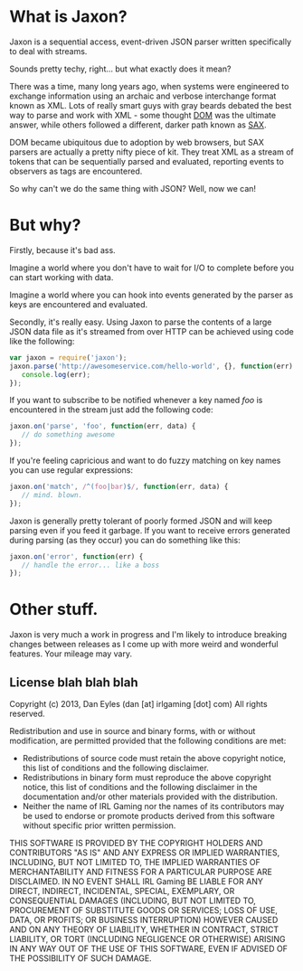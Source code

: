 # What is Jaxon?

Jaxon is a sequential access, event-driven JSON parser written specifically to deal
with streams.

Sounds pretty techy, right... but what exactly does it mean? 

There was a time, many long years ago, when systems were engineered to exchange
information using an archaic and verbose interchange format known as XML. Lots of
really smart guys with gray beards debated the best way to parse and work with
XML - some thought [DOM](https://en.wikipedia.org/wiki/Document_Object_Model  "DOM") 
was the ultimate answer, while others followed a different, darker path known as 
[SAX](https://en.wikipedia.org/wiki/Simple_API_for_XML "SAX").

DOM became ubiquitous due to adoption by web browsers, but SAX parsers are actually 
a pretty nifty piece of kit. They treat XML as a stream of tokens that can be sequentially 
parsed and evaluated, reporting events to observers as tags are encountered.

So why can't we do the same thing with JSON? Well, now we can!

# But why?

Firstly, because it's bad ass. 

Imagine a world where you don't have to wait for I/O to complete before you can start
working with data.

Imagine a world where you can hook into events generated by the parser as keys are 
encountered and evaluated. 

Secondly, it's really easy. Using Jaxon to parse the contents of a large JSON data file
as it's streamed from over HTTP can be achieved using code like the following:

```javascript
var jaxon = require('jaxon');
jaxon.parse('http://awesomeservice.com/hello-world', {}, function(err) {
   console.log(err);
});
```

If you want to subscribe to be notified whenever a key named *foo* is encountered in
the stream just add the following code:

```javascript
jaxon.on('parse', 'foo', function(err, data) {
   // do something awesome
});
```

If you're feeling capricious and want to do fuzzy matching on key names you can use
regular expressions: 

```javascript
jaxon.on('match', /^(foo|bar)$/, function(err, data) {
   // mind. blown.
});
```

Jaxon is generally pretty tolerant of poorly formed JSON and will keep parsing even if you
feed it garbage. If you want to receive errors generated during parsing (as they occur) 
you can do something like this:

```javascript
jaxon.on('error', function(err) {
   // handle the error... like a boss
});
```

# Other stuff.

Jaxon is very much a work in progress and I'm likely to introduce breaking changes
between releases as I come up with more weird and wonderful features. Your mileage
may vary.

## License blah blah blah

Copyright (c) 2013, Dan Eyles (dan [at] irlgaming [dot] com)
All rights reserved.

Redistribution and use in source and binary forms, with or without
modification, are permitted provided that the following conditions are met:
   * Redistributions of source code must retain the above copyright notice, this list of conditions and the following disclaimer.
   * Redistributions in binary form must reproduce the above copyright notice, this list of conditions and the following disclaimer in the documentation and/or other materials provided with the distribution.
   * Neither the name of IRL Gaming nor the names of its contributors may be used to endorse or promote products derived from this software without specific prior written permission.
 
THIS SOFTWARE IS PROVIDED BY THE COPYRIGHT HOLDERS AND CONTRIBUTORS "AS IS" AND
ANY EXPRESS OR IMPLIED WARRANTIES, INCLUDING, BUT NOT LIMITED TO, THE IMPLIED
WARRANTIES OF MERCHANTABILITY AND FITNESS FOR A PARTICULAR PURPOSE ARE
DISCLAIMED. IN NO EVENT SHALL IRL Gaming BE LIABLE FOR ANY
DIRECT, INDIRECT, INCIDENTAL, SPECIAL, EXEMPLARY, OR CONSEQUENTIAL DAMAGES
(INCLUDING, BUT NOT LIMITED TO, PROCUREMENT OF SUBSTITUTE GOODS OR SERVICES;
LOSS OF USE, DATA, OR PROFITS; OR BUSINESS INTERRUPTION) HOWEVER CAUSED AND
ON ANY THEORY OF LIABILITY, WHETHER IN CONTRACT, STRICT LIABILITY, OR TORT
(INCLUDING NEGLIGENCE OR OTHERWISE) ARISING IN ANY WAY OUT OF THE USE OF THIS
SOFTWARE, EVEN IF ADVISED OF THE POSSIBILITY OF SUCH DAMAGE.